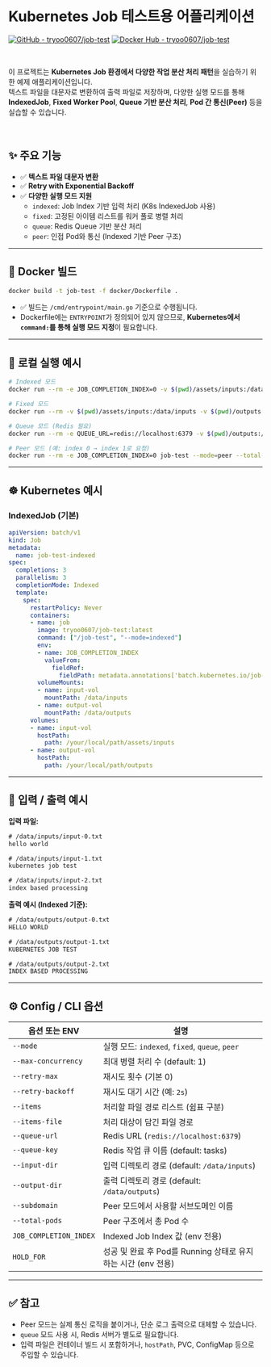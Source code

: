 # Kubernetes Job 테스트용 어플리케이션

[![GitHub - tryoo0607/job-test](https://img.shields.io/badge/GitHub-tryoo0607%2Fjob--test-181717?logo=github&logoColor=white&style=flat)](https://github.com/tryoo0607/job-test)
[![Docker Hub - tryoo0607/job-test](https://img.shields.io/badge/Docker%20Hub-tryoo0607%2Fjob--test-2496ED?logo=docker&logoColor=white&style=flat)](https://hub.docker.com/r/tryoo0607/job-test)

<br/>

이 프로젝트는 **Kubernetes Job 환경에서 다양한 작업 분산 처리 패턴**을 실습하기 위한 예제 애플리케이션입니다.  
텍스트 파일을 대문자로 변환하여 출력 파일로 저장하며, 다양한 실행 모드를 통해 **IndexedJob**, **Fixed Worker Pool**, **Queue 기반 분산 처리**, **Pod 간 통신(Peer)** 등을 실습할 수 있습니다.

<br/>

## ✨ 주요 기능

- ✅ **텍스트 파일 대문자 변환**
- ✅ **Retry with Exponential Backoff**
- ✅ **다양한 실행 모드 지원**
  - `indexed`: Job Index 기반 입력 처리 (K8s IndexedJob 사용)
  - `fixed`: 고정된 아이템 리스트를 워커 풀로 병렬 처리
  - `queue`: Redis Queue 기반 분산 처리
  - `peer`: 인접 Pod와 통신 (Indexed 기반 Peer 구조)

---

## 🧱 Docker 빌드

```bash
docker build -t job-test -f docker/Dockerfile .
```

- ✅ 빌드는 `/cmd/entrypoint/main.go` 기준으로 수행됩니다.
- Dockerfile에는 `ENTRYPOINT`가 정의되어 있지 않으므로, **Kubernetes에서 `command:`를 통해 실행 모드 지정**이 필요합니다.

---

## 🐳 로컬 실행 예시

```bash
# Indexed 모드
docker run --rm -e JOB_COMPLETION_INDEX=0 -v $(pwd)/assets/inputs:/data/inputs -v $(pwd)/outputs:/data/outputs job-test --mode=indexed

# Fixed 모드
docker run --rm -v $(pwd)/assets/inputs:/data/inputs -v $(pwd)/outputs:/data/outputs job-test --mode=fixed --items="/data/inputs/input-0.txt,/data/inputs/input-1.txt"

# Queue 모드 (Redis 필요)
docker run --rm -e QUEUE_URL=redis://localhost:6379 -v $(pwd)/outputs:/data/outputs job-test --mode=queue

# Peer 모드 (예: index 0 → index 1로 요청)
docker run --rm -e JOB_COMPLETION_INDEX=0 job-test --mode=peer --total-pods=3 --subdomain=myjob.default.svc.cluster.local
```

---

## ☸️ Kubernetes 예시

### IndexedJob (기본)

```yaml
apiVersion: batch/v1
kind: Job
metadata:
  name: job-test-indexed
spec:
  completions: 3
  parallelism: 3
  completionMode: Indexed
  template:
    spec:
      restartPolicy: Never
      containers:
      - name: job
        image: tryoo0607/job-test:latest
        command: ["/job-test", "--mode=indexed"]
        env:
        - name: JOB_COMPLETION_INDEX
          valueFrom:
            fieldRef:
              fieldPath: metadata.annotations['batch.kubernetes.io/job-completion-index']
        volumeMounts:
        - name: input-vol
          mountPath: /data/inputs
        - name: output-vol
          mountPath: /data/outputs
      volumes:
      - name: input-vol
        hostPath:
          path: /your/local/path/assets/inputs
      - name: output-vol
        hostPath:
          path: /your/local/path/outputs
```

---

## 📁 입력 / 출력 예시

**입력 파일:**

```txt
# /data/inputs/input-0.txt
hello world

# /data/inputs/input-1.txt
kubernetes job test

# /data/inputs/input-2.txt
index based processing
```

**출력 예시 (Indexed 기준):**

```txt
# /data/outputs/output-0.txt
HELLO WORLD

# /data/outputs/output-1.txt
KUBERNETES JOB TEST

# /data/outputs/output-2.txt
INDEX BASED PROCESSING
```

---

## ⚙️ Config / CLI 옵션

| 옵션 또는 ENV               | 설명                                            |
|----------------------------|-------------------------------------------------|
| `--mode`                   | 실행 모드: `indexed`, `fixed`, `queue`, `peer` |
| `--max-concurrency`        | 최대 병렬 처리 수 (default: 1)                 |
| `--retry-max`              | 재시도 횟수 (기본 0)                           |
| `--retry-backoff`          | 재시도 대기 시간 (예: `2s`)                    |
| `--items`                  | 처리할 파일 경로 리스트 (쉼표 구분)            |
| `--items-file`             | 처리 대상이 담긴 파일 경로                    |
| `--queue-url`              | Redis URL (`redis://localhost:6379`)           |
| `--queue-key`              | Redis 작업 큐 이름 (default: tasks)           |
| `--input-dir`              | 입력 디렉토리 경로 (default: `/data/inputs`)  |
| `--output-dir`             | 출력 디렉토리 경로 (default: `/data/outputs`) |
| `--subdomain`              | Peer 모드에서 사용할 서브도메인 이름           |
| `--total-pods`             | Peer 구조에서 총 Pod 수                         |
| `JOB_COMPLETION_INDEX`     | Indexed Job Index 값 (env 전용)                |
| `HOLD_FOR`     | 성공 및 완료 후 Pod를 Running 상태로 유지하는 시간 (env 전용)                |

---

## ✅ 참고

- Peer 모드는 실제 통신 로직을 붙이거나, 단순 로그 출력으로 대체할 수 있습니다.
- `queue` 모드 사용 시, Redis 서버가 별도로 필요합니다.
- 입력 파일은 컨테이너 빌드 시 포함하거나, `hostPath`, PVC, ConfigMap 등으로 주입할 수 있습니다.